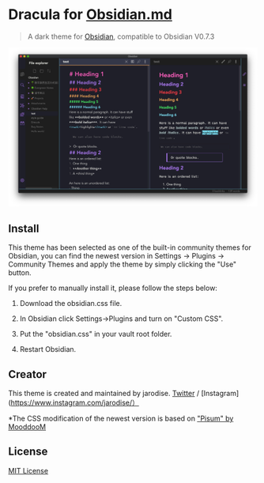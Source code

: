 # Dracula for [Obsidian.md](https://obsidian.md)

> A dark theme for [Obsidian](https://obisidian.md), compatible to Obsidian V0.7.3

![Screenshot](./screencap.jpg)

## Install
This theme has been selected as one of the built-in community themes for Obsidian, you can find the newest version in Settings -> Plugins -> Community Themes and apply the theme by simply clicking the "Use" button.

If you prefer to manually install it, please follow the steps below:

1. Download the obsidian.css file.

2. In Obsidian click Settings->Plugins and turn on "Custom CSS".

3. Put the "obsidian.css" in your vault root folder.

4. Restart Obsidian.


## Creator

This theme is created and maintained by jarodise. 
[Twitter](https://twitter.com/jarodise) / [Instagram](https://www.instagram.com/jarodise/）

*The CSS modification of the newest version is based on ["Pisum" by MooddooM](https://github.com/GuangluWu/obsidian-pisum)

## License

[MIT License](./LICENSE)
